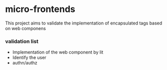 # micro-frontends

This project aims to validate the implementation of encapsulated tags based on web componens

### validation list

- Implementation of the web component by lit
- Identify the user
- authn/authz